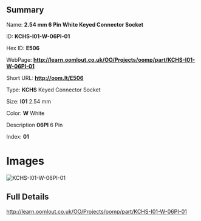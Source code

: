 

## Summary
 
Name: __2.54 mm 6 Pin White Keyed Connector Socket__

ID: __KCHS-I01-W-06PI-01__

Hex ID: __E506__

WebPage: __http://learn.oomlout.co.uk/OO/Projects/oomp/part/KCHS-I01-W-06PI-01__

Short URL: __http://oom.lt/E506__


Type: __KCHS__ Keyed Connector Socket 

Size: __I01__ 2.54 mm 

Color: __W__ White 

Description __06PI__ 6 Pin 

Index: __01__


 # Images
![KCHS-I01-W-06PI-01](http://oomlout.com/oomp-gen/parts/KCHS-I01-W-06PI-01/KCHS-I01-W-06PI-01_420.jpg)



 ## Full Details

 http://learn.oomlout.co.uk/OO/Projects/oomp/part/KCHS-I01-W-06PI-01














